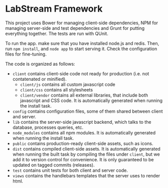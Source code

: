 LabStream Framework
====================

This project uses Bower for managing client-side dependencies, NPM for managing server-side and test dependencies and Grunt for putting everything together. The tests are run with QUnit.

To run the app. make sure that you have installed node.js and redis. Then, run `npm install`, and `node app` to start serving it. Check the configuration files for fine-tuning.

The code is organized as follows:

* `client` contains client-side code not ready for production (i.e. not contatenated or minified).
	* `client/js` contains all custom javascript code
	* `client/css` contains all stylesheets
	* `client/vendor` contains all external libraries, that include both javascript and CSS code. It is automatically generated when running the install task.
* `config` contains configuration files, some of them shared between client and server.
* `lib` contains the server-side javascript backend, which talks to the database, processes queries, etc.
* `node_modules` contains all npm modules. It is automatically generated when running the install task.
* `public` contains production-ready client-side assets, such as icons.
* `dist` contains compiled client-side assets. It is automatically generated when running the built task by compiling the files under `client`, but we add it to version control for convenience. It is only guaranteed to be updated on tagged commits (releases).
* `test` contains unit tests for both client and server code.
* `views` contains the handlebars templates that the server uses to render html.